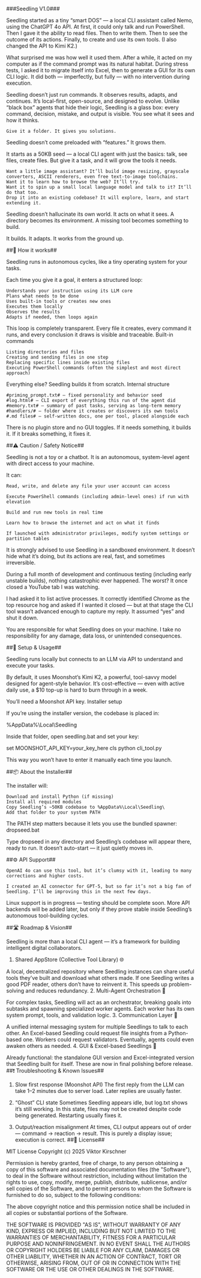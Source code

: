 ###Seedling V1.0###

Seedling started as a tiny “smart DOS” — a local CLI assistant called Nemo, using the ChatGPT 4o API.
At first, it could only talk and run PowerShell. Then I gave it the ability to read files. Then to write them. Then to see the outcome of its actions. Finally, to create and use its own tools. (I also changed the API to Kimi K2.)

What surprised me was how well it used them. After a while, it acted on my computer as if the command prompt was its natural habitat. During stress tests, I asked it to migrate itself into Excel, then to generate a GUI for its own CLI logic.
It did both — imperfectly, but fully — with no intervention during execution.

Seedling doesn’t just run commands. It observes results, adapts, and continues. It’s local-first, open-source, and designed to evolve. Unlike “black box” agents that hide their logic, Seedling is a glass box: every command, decision, mistake, and output is visible. You see what it sees and how it thinks.

    Give it a folder. It gives you solutions.

Seedling doesn’t come preloaded with “features.” It grows them.

It starts as a 50KB seed — a local CLI agent with just the basics: talk, see files, create files. But give it a task, and it will grow the tools it needs.

    Want a little image assistant? It’ll build image resizing, grayscale converters, ASCII renderers, even free text-to-image toolchains.
    Want it to learn how to browse the web? It’ll try.
    Want it to spin up a small local language model and talk to it? It’ll do that too.
    Drop it into an existing codebase? It will explore, learn, and start extending it.

Seedling doesn’t hallucinate its own world. It acts on what it sees. A directory becomes its environment. A missing tool becomes something to build.

It builds. It adapts. It works from the ground up.

##🧠 How it works##

Seedling runs in autonomous cycles, like a tiny operating system for your tasks.

Each time you give it a goal, it enters a structured loop:

    Understands your instruction using its LLM core
    Plans what needs to be done
    Uses built-in tools or creates new ones
    Executes them locally
    Observes the results
    Adapts if needed, then loops again

This loop is completely transparent. Every file it creates, every command it runs, and every conclusion it draws is visible and traceable.
Built-in commands

    Listing directories and files
    Creating and sending files in one step
    Replacing specific lines inside existing files
    Executing PowerShell commands (often the simplest and most direct approach)

Everything else? Seedling builds it from scratch.
Internal structure

    #priming_prompt.txt# – fixed personality and behavior seed
    #log.html# – CLI export of everything this run of the agent did
    #memory.txt# – summary of past tasks, serving as long-term memory
    #handlers/# – folder where it creates or discovers its own tools
    #.md files# – self-written docs, one per tool, placed alongside each
There is no plugin store and no GUI toggles. If it needs something, it builds it. If it breaks something, it fixes it.

##⚠️ Caution / Safety Notice##

Seedling is not a toy or a chatbot.
It is an autonomous, system-level agent with direct access to your machine.

It can:

    Read, write, and delete any file your user account can access

    Execute PowerShell commands (including admin-level ones) if run with elevation

    Build and run new tools in real time

    Learn how to browse the internet and act on what it finds

    If launched with administrator privileges, modify system settings or partition tables

It is strongly advised to use Seedling in a sandboxed environment.
It doesn’t hide what it’s doing, but its actions are real, fast, and sometimes irreversible.

During a full month of development and continuous testing (including early unstable builds), nothing catastrophic ever happened. The worst? It once closed a YouTube tab I was watching.

I had asked it to list active processes. It correctly identified Chrome as the top resource hog and asked if I wanted it closed — but at that stage the CLI tool wasn’t advanced enough to capture my reply. It assumed “yes” and shut it down.

You are responsible for what Seedling does on your machine.
I take no responsibility for any damage, data loss, or unintended consequences.

##🧰 Setup & Usage##

Seedling runs locally but connects to an LLM via API to understand and execute your tasks.

By default, it uses Moonshot’s Kimi K2, a powerful, tool-savvy model designed for agent-style behavior. It’s cost-effective — even with active daily use, a $10 top-up is hard to burn through in a week.

You’ll need a Moonshot API key.
Installer setup

If you’re using the installer version, the codebase is placed in:

%AppData%\Local\Seedling

Inside that folder, open seedling.bat and set your key:

set MOONSHOT_API_KEY=your_key_here
cls
python cli_tool.py

This way you won’t have to enter it manually each time you launch.

##📦 About the Installer##

The installer will:

    Download and install Python (if missing)
    Install all required modules
    Copy Seedling’s ~50KB codebase to %AppData%\Local\Seedling\
    Add that folder to your system PATH

The PATH step matters because it lets you use the bundled spawner: dropseed.bat

Type dropseed in any directory and Seedling’s codebase will appear there, ready to run.
It doesn’t auto-start — it just quietly moves in.

##⚙️ API Support##

    OpenAI 4o can use this tool, but it’s clumsy with it, leading to many corrections and higher costs.

    I created an AI connector for GPT-5, but so far it’s not a big fan of Seedling. I’ll be improving this in the next few days.

Linux support is in progress — testing should be complete soon. More API backends will be added later, but only if they prove stable inside Seedling’s autonomous tool-building cycles.

##🛣️ Roadmap & Vision##

Seedling is more than a local CLI agent — it’s a framework for building intelligent digital collaborators.
1. Shared AppStore (Collective Tool Library) 🌐

A local, decentralized repository where Seedling instances can share useful tools they’ve built and download what others made. If one Seedling writes a good PDF reader, others don’t have to reinvent it. This speeds up problem-solving and reduces redundancy.
2. Multi-Agent Orchestration 🧠

For complex tasks, Seedling will act as an orchestrator, breaking goals into subtasks and spawning specialized worker agents. Each worker has its own system prompt, tools, and validation logic.
3. Communication Layer 🔁

A unified internal messaging system for multiple Seedlings to talk to each other. An Excel-based Seedling could request file insights from a Python-based one. Workers could request validators. Eventually, agents could even awaken others as needed.
4. GUI & Excel-based Seedlings 🧩

Already functional: the standalone GUI version and Excel-integrated version that Seedling built for itself. These are now in final polishing before release.
##❗ Troubleshooting & Known Issues##

1. Slow first response (Moonshot API)
The first reply from the LLM can take 1–2 minutes due to server load. Later replies are usually faster.

2. “Ghost” CLI state
Sometimes Seedling appears idle, but log.txt shows it’s still working. In this state, files may not be created despite code being generated. Restarting usually fixes it.

3. Output/reaction misalignment
At times, CLI output appears out of order — command → reaction → result. This is purely a display issue; execution is correct.
##📄 License##

MIT License
Copyright (c) 2025 Viktor Kirschner

Permission is hereby granted, free of charge, to any person obtaining a copy
of this software and associated documentation files (the "Software"), to deal
in the Software without restriction, including without limitation the rights
to use, copy, modify, merge, publish, distribute, sublicense, and/or sell
copies of the Software, and to permit persons to whom the Software is
furnished to do so, subject to the following conditions:

The above copyright notice and this permission notice shall be included in all
copies or substantial portions of the Software.

THE SOFTWARE IS PROVIDED "AS IS", WITHOUT WARRANTY OF ANY KIND, EXPRESS OR
IMPLIED, INCLUDING BUT NOT LIMITED TO THE WARRANTIES OF MERCHANTABILITY,
FITNESS FOR A PARTICULAR PURPOSE AND NONINFRINGEMENT. IN NO EVENT SHALL THE
AUTHORS OR COPYRIGHT HOLDERS BE LIABLE FOR ANY CLAIM, DAMAGES OR OTHER
LIABILITY, WHETHER IN AN ACTION OF CONTRACT, TORT OR OTHERWISE, ARISING FROM,
OUT OF OR IN CONNECTION WITH THE SOFTWARE OR THE USE OR OTHER DEALINGS IN THE
SOFTWARE.
